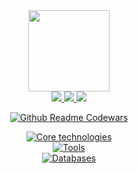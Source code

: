 
<div align="center">
<a target="_blank" href="https://swcasimiro.github.io/"><img width="130px" src="https://www.upload.ee/image/18671343/e018954e-5585-43ff-b4be-1a06c4ba327c.png"></a>
<div id="badges">
  <a href="https://t.me/swcasimiro">
    <img src="https://i.imgur.com/Diw6pBs.png">
  </a>
  <a href="https://ru.stackoverflow.com/users/488619/casimiro">
    <img src="https://i.imgur.com/XmFcOwx.png">
  </a>
  <a href="https://kwork.ru/user/swcasimiro">
    <img src="https://i.imgur.com/VXM9um2.png">
  </a>
</div>




[![Github Readme Codewars](https://codewars-stats-ignacio-cuadra.vercel.app/?username=swcasimiro)](https://github.com/ignacio-cuadra/github-readme-codewars)


<a href="#"><img src="https://skillicons.dev/icons?i=python,django,fastapi,redis,rabbitmq,javascript,react,vite" alt="Core technologies" /></a>
<br>
<a href="#"><img src="https://skillicons.dev/icons?i=docker,nginx,git,linux" alt="Tools" /></a>
<br>
<a href="#"><img src="https://skillicons.dev/icons?i=postgresql,mysql" alt="Databases" /></a>



</div>
